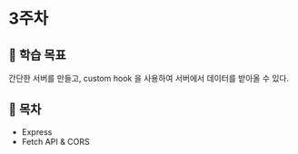 # 3주차

## :whale2: 학습 목표

간단한 서버를 만들고, custom hook 을 사용하여 서버에서 데이터를 받아올 수 있다.

## :whale2: 목차

* Express
* Fetch API & CORS
